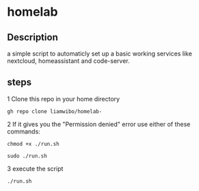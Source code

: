 # homelab
## Description
a simple script to automaticly set up a basic working services like nextcloud, homeassistant and code-server.
## steps
1 Clone this repo in your home directory
```
gh repo clone liamwibo/homelab-
```
2 If it gives you the "Permission denied" error use either of these commands:
```
chmod +x ./run.sh
```
```
sudo ./run.sh
```
3 execute the script 
```
./run.sh
```
